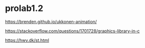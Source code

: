 # prolab1.2

https://brenden.github.io/ukkonen-animation/

https://stackoverflow.com/questions/1701728/graphics-library-in-c


https://hwv.dk/st.html
